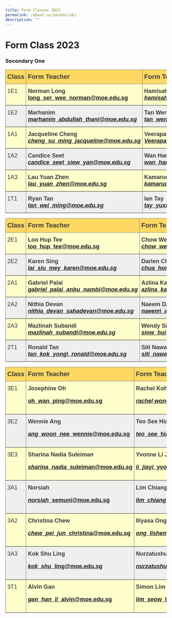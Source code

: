 ```yaml
---
title: Form Classes 2023
permalink: /about-us/permalink/
description: ""
---
```

Form Class 2023
===============

### Secondary One

<style type="text/css">

.tg  {border-ollapse:collapse;border-spacing:0;}

.tg td{border-color:black;border-style:solid;border-width:1px;font-family:Arial, sans-serif;font-size:18px;

overflow:hidden;padding:12px 5px;word-break:normal;}

.tg th{border-color:black;border-style:solid;border-width:1px;font-family:Arial, sans-serif;font-size:20px;

  font-weight:normal;overflow:hidden;padding:10px 5px;word-break:normal;}

.tg .tg-rhkx{background-color:#EFEFEE;border-color:inherit;color:#3A3A3A;text-align:left;vertical-align:top}

.tg .tg-z14i{background-color:#EFEFEE;border-color:inherit;color:#3A3A3A;font-weight:bold;text-align:left;vertical-align:top}

.tg .tg-poi1{background-color:#FFC;border-color:inherit;color:#3A3A3A;font-weight:bold;text-align:left;vertical-align:top}

.tg .tg-wb7j{background-color:#FFD863;border-color:inherit;color:#3A3A3A;font-weight:bold;text-align:left;vertical-align:top}

.tg .tg-ht7a{background-color:#FFE9E9;border-color:inherit;color:#3A3A3A;font-weight:bold;text-align:center;vertical-align:top}

.tg .tg-rr8m{background-color:#FFC;border-color:inherit;color:#3A3A3A;text-align:left;vertical-align:top}

.tg .tg-0pky{border-color:inherit;text-align:left;vertical-align:top}

</style><table class="tg">

<thead><tr><th class="tg-wb7j"><span style="font-weight:bold">Class</span></th><th class="tg-wb7j"><span style="font-weight:bold">Form Teacher</span></th><th class="tg-wb7j"><span style="font-weight:bold">Form Teacher</span></th><th class="tg-wb7j"><span style="font-weight:bold">Form Teacher</span></th></tr>

</thead>

<tbody><tr>

 
<td class="tg-rr8m">1E1</td>
<td class="tg-poi1"><span>Norman Long</span><br>
<a href="mailto:long_ser_wee_norman@moe.edu.sg">
<span>long_ser_wee_norman@moe.edu.sg</span></a></td>
<td class="tg-poi1"><span style="font-weight:bold">Hamisah Shek Nahji</span><br>
<a href="mailto:hamisah_shekh_nahji@moe.edu.sg"><span style="font-style:italic">hamisah_shekh_nahji@moe.edu.sg</span></a></td>
<td class="tg-rr8m"></td>
</tr><tr>
<td class="tg-rhkx">1E2</td>
<td class="tg-z14i"><span style="font-weight:bold">Marhanim</span><br>
<a href="mailto: marhanim_abdullah_thani@moe.edu.sg ">
<span style="font-style:italic">marhanim_abdullah_thani@moe.edu.sg </span></td>
<td class="tg-z14i"><span style="font-weight:bold">Tan Wen Siu</span><br>
<a href="mailto:tan_wen_siu@moe.edu.sg ">
<span style="font-style:italic">tan_wen_siu@moe.edu.sg </span></td>
<td class="tg-rhkx"></td>
</tr><tr>
<td class="tg-rr8m">1A1</td>
<td class="tg-poi1"><span style="font-weight:bold">Jacqueline Cheng</span><br>
<a href="mailto: cheng_su_ming_jacqueline@moe.edu.sg ">
<span style="font-style:italic">cheng_su_ming_jacqueline@moe.edu.sg</span></td>
<td class="tg-poi1"><span style="font-weight:bold">Veerapathra</span><br>
<a href="mailto: Veerapathra_pillai_ramar@moe.edu.sg ">
<span style="font-style:italic">Veerapathra_pillai_ramar@moe.edu.sg</span></td>
<td class="tg-rr8m"></td>
</tr><tr>
<td class="tg-rhkx">1A2</td>
<td class="tg-z14i"><span style="font-weight:bold">Candice Seet</span><br>
<a href="mailto: candice_seet_siew_yan@moe.edu.sg ">
<span style="font-style:italic">candice_seet_siew_yan@moe.edu.sg</span></td>
<td class="tg-z14i"><span style="font-weight:bold">Wan Hanee</span><br>
<a href="mailto: wan_hanee_wan_iskandar@moe.edu.sg ">
<span style="font-style:italic">wan_hanee_wan_iskandar@moe.edu.sg</span></td>
<td class="tg-rhkx"></td>
</tr><tr>
<td class="tg-rr8m">1A3</td>
<td class="tg-poi1"><span style="font-weight:bold">Lau Yuan Zhen</span><br>
<a href="mailto: lau_yuan_zhen@moe.edu.sg ">
<span style="font-style:italic">lau_yuan_zhen@moe.edu.sg</span></td>
<td class="tg-poi1"><span style="font-weight:bold">Kamaruddin</span><br>
<a href="mailto: kamaruddin_mohd_ibrahim@moe.edu.sg ">
<span style="font-style:italic">kamaruddin_mohd_ibrahim@moe.edu.sg</span></td>
<td class="tg-rr8m"></td>
</tr><tr>
<td class="tg-rhkx">1T1</td>
<td class="tg-z14i"><span style="font-weight:bold">Ryan Tan</span><br>
<a href="mailto: tan_wei_ming@moe.edu.sg ">
<span style="font-style:italic">tan_wei_ming@moe.edu.sg</span></td>
<td class="tg-z14i"><span style="font-weight:bold">Ian Tay</span><br>
<a href="mailto: tay_yuxiang@moe.edu.sg ">
<span style="font-style:italic">tay_yuxiang@moe.edu.sg</span></td>
<td class="tg-z14i"><span style="font-weight:bold">Chester Tan</span><br>
<a href="mailto: chester_tan_yue_jun@moe.edu.sg ">
<span style="font-style:italic">chester_tan_yue_jun@moe.edu.sg</span></td>
<td class="tg-rhkx"></td>
	</tr><tr></tbody></thread>
	
	
	
<style type="text/css">

.tg  {border-ollapse:collapse;border-spacing:0;}

.tg td{border-color:black;border-style:solid;border-width:1px;font-family:Arial, sans-serif;font-size:18px;

overflow:hidden;padding:12px 5px;word-break:normal;}

.tg th{border-color:black;border-style:solid;border-width:1px;font-family:Arial, sans-serif;font-size:20px;

font-weight:normal;overflow:hidden;padding:10px 5px;word-break:normal;}

.tg .tg-rhkx{background-color:#EFEFEE;border-color:inherit;color:#3A3A3A;text-align:left;vertical-align:top}

.tg .tg-z14i{background-color:#EFEFEE;border-color:inherit;color:#3A3A3A;font-weight:bold;text-align:left;vertical-align:top}

.tg .tg-poi1{background-color:#FFC;border-color:inherit;color:#3A3A3A;font-weight:bold;text-align:left;vertical-align:top}

.tg .tg-wb7j{background-color:#FFD863;border-color:inherit;color:#3A3A3A;font-weight:bold;text-align:left;vertical-align:top}

.tg .tg-ht7a{background-color:#FFE9E9;border-color:inherit;color:#3A3A3A;font-weight:bold;text-align:center;vertical-align:top}

.tg .tg-rr8m{background-color:#FFC;border-color:inherit;color:#3A3A3A;text-align:left;vertical-align:top}

.tg .tg-0pky{border-color:inherit;text-align:left;vertical-align:top}

</style><table class="tg">

<thead><tr><th class="tg-wb7j"><span style="font-weight:bold">Class</span></th><th class="tg-wb7j"><span style="font-weight:bold">Form Teacher</span></th><th class="tg-wb7j"><span style="font-weight:bold">Form Teacher</span></th><th class="tg-wb7j"><span style="font-weight:bold">Form Teacher</span></th></tr>

</thead>
<tbody><tr>
<td class="tg-rr8m">2E1</td>
<td class="tg-poi1"><span>Loo Hup Tee</span><br>
<a href="mailto: loo_hup_tee@moe.edu.sg">
<span>loo_hup_tee@moe.edu.sg</span></a></td>
<td class="tg-poi1"><span style="font-weight:bold">Chow Wei Yuan</span><br>
<a href="mailto: chow_wei_yuan@moe.edu.sg"><span style="font-style:italic">chow_wei_yuan@moe.edu.sg</span></a></td>
	<td class="tg-poi1"><span style="font-weight:bold"></span><br>
<a href=""><span style="font-style:italic"></span></a></td>
<td class="tg-rr8m"></td>
</tr><tr>
<td class="tg-rhkx">2E2</td>
<td class="tg-z14i"><span style="font-weight:bold">Karen Sing</span><br>
<a href="mailto: lai_siu_mey_karen@moe.edu.sg">
<span style="font-style:italic">lai_siu_mey_karen@moe.edu.sg</span></td>
<td class="tg-z14i"><span style="font-weight:bold">Darien Chua</span><br>
<a href="mailto: chua_hong_yang_darien@moe.edu.sg">
<span style="font-style:italic">chua_hong_yang_darien@moe.edu.sg</span><td class="tg-z14i"><span style="font-weight:bold"></span><br>
<a href="mailto: chua_hong_yang_darien@moe.edu.sg">
<span style="font-style:italic"></span></td>
<td class="tg-rhkx"></td>
</tr><tr>
<td class="tg-rr8m">2A1</td>
<td class="tg-poi1"><span style="font-weight:bold">Gabriel Palai</span><br>
<a href="mailto: gabriel_palai_anbu_nambi@moe.edu.sg">
<span style="font-style:italic">gabriel_palai_anbu_nambi@moe.edu.sg</span></td>
<td class="tg-poi1"><span style="font-weight:bold">Azlina Kassim</span><br>
<a href="mailto: azlina_kassim@moe.edu.sg">
<span style="font-style:italic">azlina_kassim@moe.edu.sg</span></td>
<td class="tg-rr8m"></td>
</tr><tr>
<td class="tg-rhkx">2A2</td>
<td class="tg-z14i"><span style="font-weight:bold">Nithia Devan</span><br>
<a href="mailto: nithia_devan_sahadevan@moe.edu.sg">
<span style="font-style:italic">nithia_devan_sahadevan@moe.edu.sg</span></td>
<td class="tg-z14i"><span style="font-weight:bold">Naeem D/O Ahamed Ali Khan</span><br>
<a href="mailto: naeem_ahamed_ali\_khan@moe.edu.sg">
<span style="font-style:italic">naeem\_ahamed_ali_khan@moe.edu.sg</span></td>
<td class="tg-rhkx"></td>
</tr><tr>
<td class="tg-rr8m">2A3</td>
<td class="tg-poi1"><span style="font-weight:bold">Mazlinah Subandi</span><br>
<a href="mailto: mazlinah_subandi@moe.edu.sg">
<span style="font-style:italic">mazlinah_subandi@moe.edu.sg</span></td>
<td class="tg-poi1"><span style="font-weight:bold">Wendy Siow</span><br>
<a href="mailto: siow_hui_yee@moe.edu.sg">
<span style="font-style:italic">siow_hui_yee@moe.edu.sg</span></td>
<td class="tg-poi1"><span style="font-weight:bold">Gan Yee Seng</span><br>
<a href="mailto: gan_yee_seng@moe.edu.sg">
<span style="font-style:italic">gan_yee_seng@moe.edu.sg</span></td>
<td class="tg-rr8m"></td>
</tr><tr>
<td class="tg-rhkx">2T1</td>
<td class="tg-z14i"><span style="font-weight:bold">Ronald Tan</span><br>
<a href="mailto: tan_kok_yong_ronald@moe.edu.sg ">
<span style="font-style:italic"> tan_kok_yong\_ronald@moe.edu.sg </span></td>
<td class="tg-z14i"><span style="font-weight:bold"> Siti Nawal </span><br>
<a href="mailto: siti_nawal_hussein_mattar@moe.edu.sg ">
<span style="font-style:italic"> siti_nawal_hussein_mattar@moe.edu.sg </span></td>
<td class="tg-z14i"><span style="font-weight:bold"> Ahmad Ismail </span><br>
<a href="mailto: ahmad_ismail@moe.edu.sg ">
<span style="font-style:italic"> ahmad_ismail@moe.edu.sg </span></td>
<td class="tg-rhkx"></td>
</tr><tr>
  



<style type="text/css">

.tg  {border-ollapse:collapse;border-spacing:0;}

.tg td{border-color:black;border-style:solid;border-width:1px;font-family:Arial, sans-serif;font-size:18px;

overflow:hidden;padding:12px 5px;word-break:normal;}

.tg th{border-color:black;border-style:solid;border-width:1px;font-family:Arial, sans-serif;font-size:20px;

font-weight:normal;overflow:hidden;padding:10px 5px;word-break:normal;}

.tg .tg-rhkx{background-color:#EFEFEE;border-color:inherit;color:#3A3A3A;text-align:left;vertical-align:top}

.tg .tg-z14i{background-color:#EFEFEE;border-color:inherit;color:#3A3A3A;font-weight:bold;text-align:left;vertical-align:top}

.tg .tg-poi1{background-color:#FFC;border-color:inherit;color:#3A3A3A;font-weight:bold;text-align:left;vertical-align:top}

.tg .tg-wb7j{background-color:#FFD863;border-color:inherit;color:#3A3A3A;font-weight:bold;text-align:left;vertical-align:top}

.tg .tg-ht7a{background-color:#FFE9E9;border-color:inherit;color:#3A3A3A;font-weight:bold;text-align:center;vertical-align:top}

.tg .tg-rr8m{background-color:#FFC;border-color:inherit;color:#3A3A3A;text-align:left;vertical-align:top}

.tg .tg-0pky{border-color:inherit;text-align:left;vertical-align:top}

</style><table class="tg">

<thead><tr><th class="tg-wb7j"><span style="font-weight:bold">Class</span></th><th class="tg-wb7j"><span style="font-weight:bold">Form Teacher</span></th><th class="tg-wb7j"><span style="font-weight:bold">Form Teacher</span></th><th class="tg-wb7j"><span style="font-weight:bold">Form Teacher</span></th></tr>

</thead>

<tbody><tr>

<td class="tg-rr8m">3E1</td>

<td class="tg-poi1"><span>Josephine Oh</span><br>

<a href="mailto: oh\_wan\_ping@moe.edu.sg">

<span>oh\_wan\_ping@moe.edu.sg</span></a></td>

<td class="tg-poi1"><span style="font-weight:bold">Rachel Koh</span><br>

<a href="mailto: rachel wong\_lai\_mui@moe.edu.sg "><span style="font-style:italic">rachel wong\_lai\_mui@moe.edu.sg </span></a></td>

<td class="tg-rr8m"></td>

</tr><tr>

<td class="tg-rhkx">3E2</td>

<td class="tg-z14i"><span style="font-weight:bold">Wennie Ang</span><br>

<a href="mailto: ang\_woon\_nee\_wennie@moe.edu.sg ">

<span style="font-style:italic">ang\_woon\_nee\_wennie@moe.edu.sg </span></td>

<td class="tg-z14i"><span style="font-weight:bold">Teo See Hian</span><br>

<a href="mailto: teo\_see\_hian@moe.edu.sg ">

<span style="font-style:italic">teo\_see\_hian@moe.edu.sg </span></td>

<td class="tg-z14i"><span style="font-weight:bold">Nurasyikin</span><br>

<a href="mailto: ">

<span style="font-style:italic"> </span></td><td class="tg-rhkx"></td>

</tr><tr>

<td class="tg-rr8m">3E3</td>

<td class="tg-poi1"><span style="font-weight:bold">Sharina Nadia Suleiman</span><br>

<a href="mailto: sharina\_nadia\_suleiman@moe.edu.sg">

<span style="font-style:italic">sharina\_nadia\_suleiman@moe.edu.sg</span></td>

<td class="tg-poi1"><span style="font-weight:bold">Yvonne Li Jiayi</span><br>

<a href="mailto: li\_jiayi\_yvonne@moe.edu.sg">

<span style="font-style:italic">li\_jiayi\_yvonne@moe.edu.sg</span></td>

<td class="tg-rr8m"></td>

</tr><tr>

<td class="tg-rhkx">3A1</td>

<td class="tg-z14i"><span style="font-weight:bold">Norsiah</span><br>

<a href="mailto: norsiah\_semuni@moe.edu.sg">

<span style="font-style:italic">norsiah\_semuni@moe.edu.sg</span></td>

<td class="tg-z14i"><span style="font-weight:bold">Lim Chiang Siew</span><br>

<a href="mailto: lim\_chiang\_siew@moe.edu.sg">

<span style="font-style:italic">lim\_chiang\_siew@moe.edu.sg</span></td>

<td class="tg-rhkx"></td>

</tr><tr>

<td class="tg-rr8m">3A2</td>

<td class="tg-poi1"><span style="font-weight:bold">Christina Chew</span><br>

<a href="mailto: chew\_pei\_jun\_christina@moe.edu.sg">

<span style="font-style:italic">chew\_pei\_jun\_christina@moe.edu.sg</span></td>

<td class="tg-poi1"><span style="font-weight:bold">Iliyasa Ong</span><br>

<a href="mailto: ong\_lishen\_iliyasa@moe.edu.sg">

<span style="font-style:italic">ong\_lishen\_iliyasa@moe.edu.sg</span></td>

<td class="tg-rr8m"></td>

</tr><tr>

<td class="tg-rhkx">3A3</td>

<td class="tg-z14i"><span style="font-weight:bold">Kok Shu Ling</span><br>

<a href="mailto: kok\_shu\_ling@moe.edu.sg">

<span style="font-style:italic"> kok\_shu\_ling@moe.edu.sg</span></td>

<td class="tg-z14i"><span style="font-weight:bold"> Nurzatushuhadah Mohd Razif</span><br>

<a href="mailto: nurzatushuhadah\_binte\_mohamed\_razif@moe.edu.sg">

<span style="font-style:italic"> nurzatushuhadah\_binte\_mohamed\_razif@moe.edu.sg</span></td>

<td class="tg-z14i"><span style="font-weight:bold"> Nazeera</span><br>

<a href="mailto: nazeeracany\_mohamed\_husien@moe.edu.sg">

<span style="font-style:italic"> nazeeracany\_mohamed\_husien@moe.edu.sg</span></td>

<td class="tg-rhkx"></td>

</tr><tr>

<td class="tg-rr8m">3T1</td>

<td class="tg-poi1"><span style="font-weight:bold">Alvin Gan</span><br>

<a href="mailto: gan\_han\_li\_alvin@moe.edu.sg">

<span style="font-style:italic">gan\_han\_li\_alvin@moe.edu.sg</span></td>

<td class="tg-poi1"><span style="font-weight:bold">Simon Lim</span><br>

<a href="mailto: lim\_seow\_leong@moe.edu.sg">

<span style="font-style:italic">lim\_seow\_leong@moe.edu.sg</span></td>

<td class="tg-rr8m"></td>

</tr><tr>